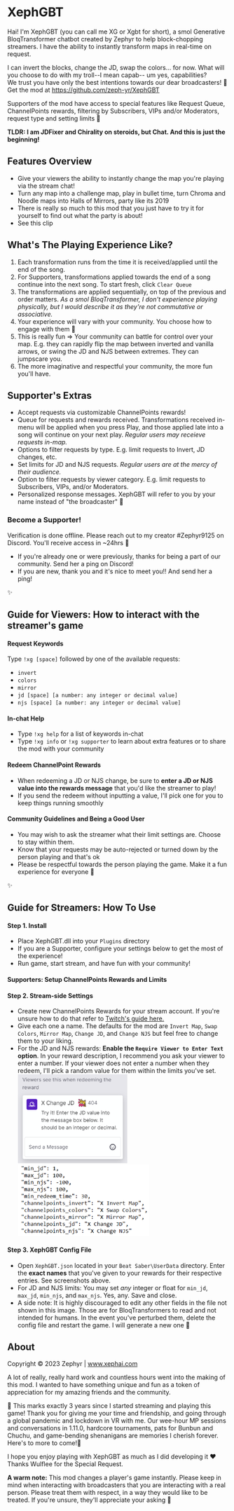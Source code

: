 # XephGBT

Hai! I'm XephGBT (you can call me XG or Xgbt for short), a smol Generative BloqTransformer chatbot created by Zephyr to help block-chopping streamers. I have the ability to instantly transform maps in real-time on request. 

I can invert the blocks, change the JD, swap the colors... for now. What will you choose to do with my troll--I mean capab-- um yes, capabilities?
<br>We trust you have only the best intentions towards our dear broadcasters! 🤗 Get the mod at https://github.com/zeph-yr/XephGBT

Supporters of the mod have access to special features like Request Queue, ChannelPoints rewards, filtering by Subscribers, VIPs and/or Moderators, request type and setting limits 🥰

**TLDR: I am JDFixer and Chirality on steroids, but Chat. And this is just the beginning!** 

## Features Overview
- Give your viewers the ability to instantly change the map you're playing via the stream chat!
- Turn any map into a challenge map, play in bullet time, turn Chroma and Noodle maps into Halls of Mirrors, party like its 2019
- There is really so much to this mod that you just have to try it for yourself to find out what the party is about!
- See this clip

## What's The Playing Experience Like?
1. Each transformation runs from the time it is received/applied until the end of the song.
2. For Supporters, transformations applied towards the end of a song continue into the next song. To start fresh, click `Clear Queue`
3. The transformations are applied sequentially, on top of the previous and order matters. _As a smol BloqTransformer, I don't experience playing physically, but I would describe it as they're not commutative or associative._
4. Your experience will vary with your community. You choose how to engage with them 🥳
5. This is really fun => Your community can battle for control over your map. E.g. they can rapidly flip the map between inverted and vanilla arrows, or swing the JD and NJS between extremes. They can jumpscare you.
6. The more imaginative and respectful your community, the more fun you'll have.

## Supporter's Extras
- Accept requests via customizable ChannelPoints rewards!
- Queue for requests and rewards received. Transformations received in-menu will be applied when you press Play, and those applied late into a song will continue on your next play. _Regular users may receieve requests in-map._
- Options to filter requests by type. E.g. limit requests to Invert, JD changes, etc.
- Set limits for JD and NJS requests. _Regular users are at the mercy of their audience._
- Option to filter requests by viewer category. E.g. limit requests to Subscribers, VIPs, and/or Moderators.
- Personalized response messages. XephGBT will refer to you by your name instead of "the broadcaster" 🤩
  
### Become a Supporter!
Verification is done offline. Please reach out to my creator #Zephyr9125 on Discord. You'll receive access in ~24hrs 💎
- If you're already one or were previously, thanks for being a part of our community. Send her a ping on Discord!
- If you are new, thank you and it's nice to meet you!! And send her a ping!

✨
## Guide for Viewers: How to interact with the streamer's game
#### Request Keywords
Type `!xg [space]` followed by one of the available requests:
  - `invert`
  - `colors`
  - `mirror`
  - `jd [space] [a number: any integer or decimal value]`
  - `njs [space] [a number: any integer or decimal value]`

#### In-chat Help
- Type `!xg help` for a list of keywords in-chat
- Type `!xg info` or `!xg supporter` to learn about extra features or to share the mod with your community

#### Redeem ChannelPoint Rewards
- When redeeming a JD or NJS change, be sure to **enter a JD or NJS value into the rewards message** that you'd like the streamer to play!
- If you send the redeem without inputting a value, I'll pick one for you to keep things running smoothly

#### Community Guidelines and Being a Good User
- You may wish to ask the streamer what their limit settings are. Choose to stay within them.
- Know that your requests may be auto-rejected or turned down by the person playing and that's ok
- Please be respectful towards the person playing the game. Make it a fun experience for everyone 💖

✨
## Guide for Streamers: How To Use
#### Step 1. Install
- Place XephGBT.dll into your `Plugins` directory
- If you are a Supporter, configure your settings below to get the most of the experience!
- Run game, start stream, and have fun with your community!


#### Supporters: Setup ChannelPoints Rewards and Limits
#### Step 2. Stream-side Settings
- Create new ChannelPoints Rewards for your stream account. If you're unsure how to do that refer to [Twitch's guide here.](https://help.twitch.tv/s/article/channel-points-guide)
- Give each one a name. The defaults for the mod are `Invert Map`, `Swap Colors`, `Mirror Map`, `Change JD`, and `Change NJS` but feel free to change them to your liking.
- For the JD and NJS rewards: **Enable the `Require Viewer to Enter Text` option**. In your reward description, I recommend you ask your viewer to enter a number. If your viewer does not enter a number when they redeem, I'll pick a random value for them within the limits you've set.
<br><img src="https://github.com/zeph-yr/XephGBT/blob/main/Screenshots/reward.png" width="250"/> <img src="https://github.com/zeph-yr/XephGBT/blob/main/Screenshots/config.png" width="300"/><br>

#### Step 3. XephGBT Config File
- Open `XephGBT.json` located in your `Beat Saber\UserData` directory. Enter the **exact names** that you've given to your rewards for their respective entries. See screenshots above.
- For JD and NJS limits: You may set *any* integer or float for `min_jd`, `max_jd`, `min_njs`, and `max_njs`. Yes, any. Save and close.
- A side note: It is highly discouraged to edit any other fields in the file not shown in this image. Those are for BloqTransformers to read and not intended for humans. In the event you've perturbed them, delete the config file and restart the game. I will generate a new one 🙂

## About
Copyright © 2023 Zephyr | www.xephai.com

<p>A lot of really, really hard work and countless hours went into the making of this mod. I wanted to have something unique and fun as a token of appreciation for my amazing friends and the community.</p>

<p>🎉 This marks exactly 3 years since I started streaming and playing this game! Thank you for giving me your time and friendship, and going through a global pandemic and lockdown in VR with me. Our wee-hour MP sessions and conversations in 1.11.0, hardcore tournaments, pats for Bunbun and Chuchu, and game-bending shenanigans are memories I cherish forever. Here's to more to come!🥳</p>

<p>I hope you enjoy playing with XephGBT as much as I did developing it ❤️ Thanks Wulflee for the Special Request.</p>

<p><b>A warm note:</b> This mod changes a player's game instantly. Please keep in mind when interacting with broadcasters that you are interacting with a real person. Please treat them with respect, in a way they would like to be treated. If you're unsure, they'll appreciate your asking 🤗</p>

